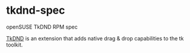 # tkdnd-spec

openSUSE TkDND RPM spec

[TkDND](https://github.com/petasis/tkdnd)
is an extension that adds native drag & drop capabilities to the tk toolkit.


